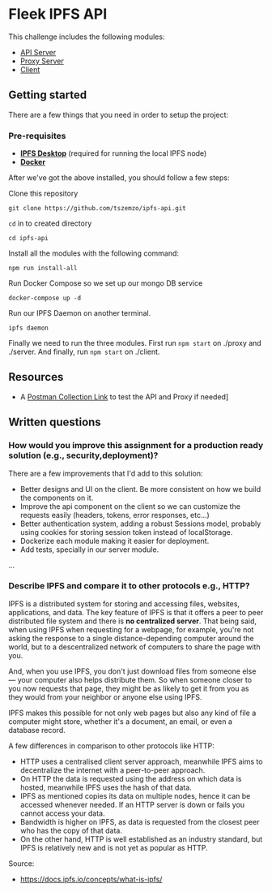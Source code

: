 # Fleek IPFS API

This challenge includes the following modules:
- [API Server](./server)
- [Proxy Server](./proxy)
- [Client](./client/README.md)

## Getting started

There are a few things that you need in order to setup the project:

### Pre-requisites

- **[IPFS Desktop](https://docs.ipfs.io/install/command-line/)** (required for running the local IPFS node)
- **[Docker](https://www.docker.com/)**

After we've got the above installed, you should follow a few steps:

Clone this repository 

```
git clone https://github.com/tszemzo/ipfs-api.git
```

`cd` in to created directory

```
cd ipfs-api
```

Install all the modules with the following command:

```
npm run install-all
```

Run Docker Compose so we set up our mongo DB service
```
docker-compose up -d
```

Run our IPFS Daemon on another terminal.
```
ipfs daemon
```

Finally we need to run the three modules. First run `npm start` on ./proxy and ./server. And finally, run `npm start` on ./client.

## Resources
- A [Postman Collection Link](https://www.getpostman.com/collections/c2136eccce8d1186420b) to test the API and Proxy if needed]

## Written questions
### How would you improve this assignment for a production ready solution (e.g., security,deployment)?

There are a few improvements that I'd add to this solution:

- Better designs and UI on the client. Be more consistent on how we build the components on it.
- Improve the api component on the client so we can customize the requests easily (headers, tokens, error responses, etc...)
- Better authentication system, adding a robust Sessions model, probably using cookies for storing session token instead of localStorage.
- Dockerize each module making it easier for deployment.
- Add tests, specially in our server module.

...
### Describe IPFS and compare it to other protocols e.g., HTTP?

IPFS is a distributed system for storing and accessing files, websites, applications, and data. The key feature of IPFS is that it offers a peer to peer distributed file system and there is **no centralized server**. That being said, when using IPFS when requesting for a webpage, for example, you're not asking the response to a single distance-depending computer around the world, but to a descentralized network of computers to share the page with you.

And, when you use IPFS, you don't just download files from someone else — your computer also helps distribute them. So when someone closer to you now requests that page, they might be as likely to get it from you as they would from your neighbor or anyone else using IPFS.

IPFS makes this possible for not only web pages but also any kind of file a computer might store, whether it's a document, an email, or even a database record.

A few differences in comparison to other protocols like HTTP:

- HTTP uses a centralised client server approach, meanwhile IPFS aims to decentralize the internet with a peer-to-peer approach.
- On HTTP the data is requested using the address on which data is hosted, meanwhile IPFS uses the hash of that data.
- IPFS as mentioned copies its data on multiple nodes, hence it can be accessed whenever needed. If an HTTP server is down or fails you cannot access your data.
- Bandwidth is higher on IPFS, as data is requested from the closest peer who has the copy of that data.
- On the other hand, HTTP is well established as an industry standard, but IPFS is relatively new and is not yet as popular as HTTP.

Source:

- https://docs.ipfs.io/concepts/what-is-ipfs/
